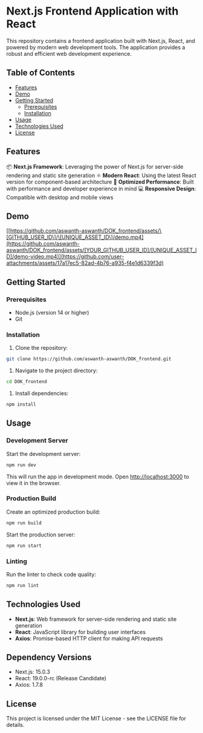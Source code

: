 # Next.js Frontend Application with React

This repository contains a frontend application built with Next.js, React, and powered by modern web development tools. The application provides a robust and efficient web development experience.

## Table of Contents

- [Features](#features)
- [Demo](#demo)
- [Getting Started](#getting-started)
  - [Prerequisites](#prerequisites)
  - [Installation](#installation)
- [Usage](#usage)
- [Technologies Used](#technologies-used)
- [License](#license)

## Features

📦 **Next.js Framework**: Leveraging the power of Next.js for server-side rendering and static site generation ⚛️ **Modern React**: Using the latest React version for component-based architecture 🚀 **Optimized Performance**: Built with performance and developer experience in mind 💻 **Responsive Design**: Compatible with desktop and mobile views

## Demo

[[https://github.com/aswanth-aswanth/DOK_frontend/assets/\[GITHUB_USER_ID\]/\[UNIQUE_ASSET_ID\]/demo.mp4](https://github.com/aswanth-aswanth/DOK_frontend/assets/[YOUR_GITHUB_USER_ID]/[UNIQUE_ASSET_ID]/demo-video.mp4)](https://github.com/user-attachments/assets/17a17ec5-82ad-4b76-a935-f4e1d6339f3d)

## Getting Started

### Prerequisites

- Node.js (version 14 or higher)
- Git

### Installation

1. Clone the repository:

```bash
git clone https://github.com/aswanth-aswanth/DOK_frontend.git
```

1. Navigate to the project directory:

```bash
cd DOK_frontend
```

1. Install dependencies:

```bash
npm install
```

## Usage

### Development Server

Start the development server:

```bash
npm run dev
```

This will run the app in development mode. Open <http://localhost:3000> to view it in the browser.

### Production Build

Create an optimized production build:

```bash
npm run build
```

Start the production server:

```bash
npm run start
```

### Linting

Run the linter to check code quality:

```bash
npm run lint
```

## Technologies Used

- **Next.js**: Web framework for server-side rendering and static site generation
- **React**: JavaScript library for building user interfaces
- **Axios**: Promise-based HTTP client for making API requests

## Dependency Versions

- Next.js: 15.0.3
- React: 19.0.0-rc (Release Candidate)
- Axios: 1.7.8

## License

This project is licensed under the MIT License - see the LICENSE file for details.
